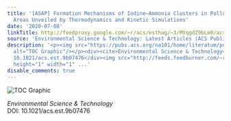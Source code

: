 ```yaml
---
title: '[ASAP] Formation Mechanisms of Iodine–Ammonia Clusters in Polluted Coastal
  Areas Unveiled by Thermodynamics and Kinetic Simulations'
date: '2020-07-08'
linkTitle: http://feedproxy.google.com/~r/acs/esthag/~3/MYqgdZ9bLm0/acs.est.9b07476
source: 'Environmental Science & Technology: Latest Articles (ACS Publications)'
description: '<p><img src="https://pubs.acs.org/na101/home/literatum/publisher/achs/journals/content/esthag/0/esthag.ahead-of-print/acs.est.9b07476/20200708/images/medium/es9b07476_0005.gif"
  alt="TOC Graphic"/></p><div><cite>Environmental Science & Technology</cite></div><div>DOI:
  10.1021/acs.est.9b07476</div><img src="http://feeds.feedburner.com/~r/acs/esthag/~4/MYqgdZ9bLm0"
  height="1" width="1" ...'
disable_comments: true
---
```

<p><img src="https://pubs.acs.org/na101/home/literatum/publisher/achs/journals/content/esthag/0/esthag.ahead-of-print/acs.est.9b07476/20200708/images/medium/es9b07476_0005.gif" alt="TOC Graphic"/></p><div><cite>Environmental Science & Technology</cite></div><div>DOI: 10.1021/acs.est.9b07476</div><img src="http://feeds.feedburner.com/~r/acs/esthag/~4/MYqgdZ9bLm0" height="1" width="1" ...